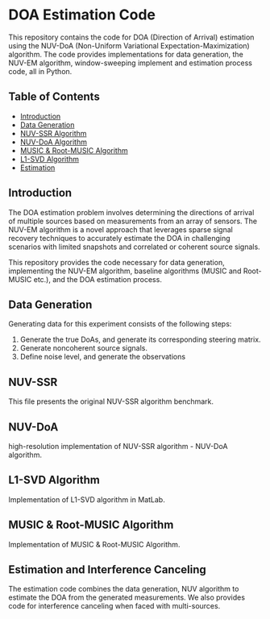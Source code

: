 # DOA Estimation Code

This repository contains the code for DOA (Direction of Arrival) estimation using the NUV-DoA (Non-Uniform Variational Expectation-Maximization) algorithm. The code provides implementations for data generation, the NUV-EM algorithm, window-sweeping implement and estimation process code, all in Python.

## Table of Contents

- [Introduction](#introduction)
- [Data Generation](#data-generation)
- [NUV-SSR Algorithm](#NUV-SSR)
- [NUV-DoA Algorithm](#NUV-DoA)
- [MUSIC & Root-MUSIC Algorithm](#music)
- [L1-SVD Algorithm](#L1-SVD.mat)
- [Estimation](#estimation)

## Introduction

The DOA estimation problem involves determining the directions of arrival of multiple sources based on measurements from an array of sensors. The NUV-EM algorithm is a novel approach that leverages sparse signal recovery techniques to accurately estimate the DOA in challenging scenarios with limited snapshots and correlated or coherent source signals.

This repository provides the code necessary for data generation, implementing the NUV-EM algorithm, baseline algorithms (MUSIC and Root-MUSIC etc.), and the DOA estimation process.

## Data Generation

Generating data for this experiment consists of the following steps:
1. Generate the true DoAs, and generate its corresponding steering matrix.
2. Generate noncoherent source signals.
3. Define noise level, and generate the observations

## NUV-SSR

This file presents the original NUV-SSR algorithm benchmark.

## NUV-DoA

high-resolution implementation of NUV-SSR algorithm - NUV-DoA algorithm.

## L1-SVD Algorithm

Implementation of L1-SVD algorithm in MatLab.

## MUSIC & Root-MUSIC Algorithm

Implementation of MUSIC & Root-MUSIC Algorithm.

## Estimation and Interference Canceling

The estimation code combines the data generation, NUV algorithm to estimate the DOA from the generated measurements. We also provides code for interference canceling when faced with multi-sources.



